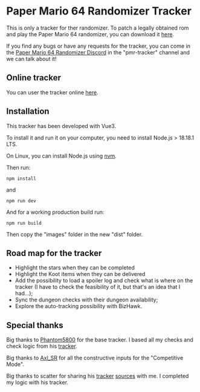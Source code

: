 # Paper Mario 64 Randomizer Tracker

This is only a tracker for ther randomizer. To patch a legally obtained rom and play the Paper Mario 64 randomizer, you can download it [here](https://pm64randomizer.com/).

If you find any bugs or have any requests for the tracker, you can come in the [Paper Mario 64 Randomizer Discord](https://discord.gg/4Z5G69ZNJg) in the "pmr-tracker" channel and we can talk about it!

## Online tracker

You can user the tracker online [here](https://pm64r-tracker.mryami.com/).

## Installation

This tracker has been developed with Vue3.

To install it and run it on your computer, you need to install Node.js > 18.18.1 LTS.

On Linux, you can install Node.js using [nvm](https://github.com/nvm-sh/nvm).

Then run:

`npm install`

and

`npm run dev`

And for a working production build run:

`npm run build`

Then copy the "images" folder in the new "dist" folder.

## Road map for the tracker

-   Highlight the stars when they can be completed
-   Highlight the Koot items when they can be delivered
-   Add the possibility to load a spoiler log and check what is where on the tracker (I have to check the feasibility of it, but that's an idea that I had...);
-   Sync the dungeon checks with their dungeon availability;
-   Explore the auto-tracking possibility with BizHawk.

## Special thanks

Big thanks to [Phantom5800](https://www.twitch.tv/phantom5800) for the base tracker. I based all my checks and check logic from his [tracker](https://pmr-tracker.phantom-games.com/).

Big thanks to [Axl_SR](https://www.twitch.tv/axl_sr) for all the constructive inputs for the "Competitive Mode".

Big thanks to scatter for sharing his [tracker](https://pmr-tracker.christianlegge.dev/) [sources](https://github.com/christianlegge/pmr-tracker-vue) with me. I completed my logic with his tracker.

